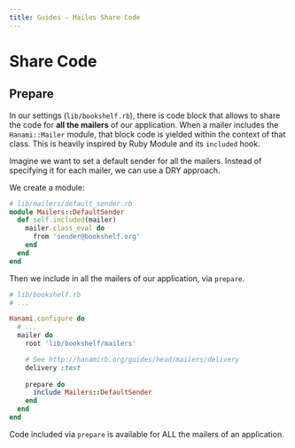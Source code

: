 ```yaml
---
title: Guides - Mailes Share Code
---
```


# Share Code

## Prepare

In our settings (`lib/bookshelf.rb`), there is code block that allows to share the code for **all the mailers** of our application.
When a mailer includes the `Hanami::Mailer` module, that block code is yielded within the context of that class.
This is heavily inspired by Ruby Module and its `included` hook.

Imagine we want to set a default sender for all the mailers.
Instead of specifying it for each mailer, we can use a DRY approach.

We create a module:

```ruby
# lib/mailers/default_sender.rb
module Mailers::DefaultSender
  def self.included(mailer)
    mailer.class_eval do
      from 'sender@bookshelf.org'
    end
  end
end
```

Then we include in all the mailers of our application, via `prepare`.

```ruby
# lib/bookshelf.rb
# ...

Hanami.configure do
  # ...
  mailer do
    root 'lib/bookshelf/mailers'

    # See http://hanamirb.org/guides/head/mailers/delivery
    delivery :test
    
    prepare do
      include Mailers::DefaultSender
    end
  end
end
```

<p class="warning">
Code included via <code>prepare</code> is available for ALL the mailers of an application.
</p>

